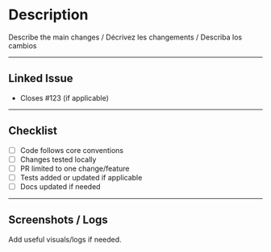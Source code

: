 # Description

Describe the main changes / Décrivez les changements / Describa los cambios

---

## Linked Issue

- Closes #123 (if applicable)

---

## Checklist

- [ ] Code follows core conventions
- [ ] Changes tested locally
- [ ] PR limited to one change/feature
- [ ] Tests added or updated if applicable
- [ ] Docs updated if needed

---

## Screenshots / Logs

Add useful visuals/logs if needed.
